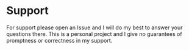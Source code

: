 # Support

For support please open an Issue and I will do my best to answer your questions there. This is a personal project and I give no guarantees of promptness or correctness in my support.
